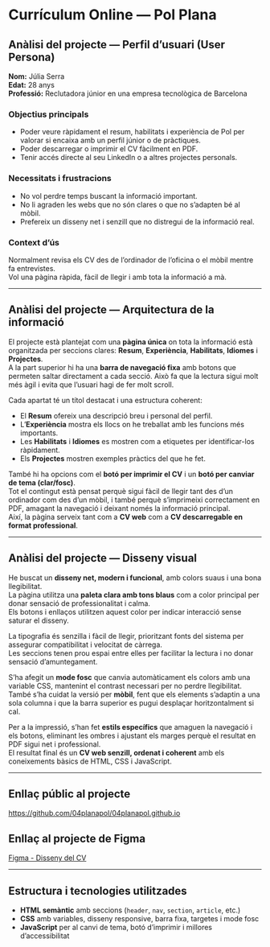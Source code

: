 # Currículum Online — Pol Plana

## Anàlisi del projecte — Perfil d’usuari (User Persona)

**Nom:** Júlia Serra  
**Edat:** 28 anys  
**Professió:** Reclutadora júnior en una empresa tecnològica de Barcelona  

### Objectius principals
- Poder veure ràpidament el resum, habilitats i experiència de Pol per valorar si encaixa amb un perfil júnior o de pràctiques.  
- Poder descarregar o imprimir el CV fàcilment en PDF.  
- Tenir accés directe al seu LinkedIn o a altres projectes personals.  

### Necessitats i frustracions
- No vol perdre temps buscant la informació important.  
- No li agraden les webs que no són clares o que no s’adapten bé al mòbil.  
- Prefereix un disseny net i senzill que no distregui de la informació real.  

### Context d’ús
Normalment revisa els CV des de l’ordinador de l’oficina o el mòbil mentre fa entrevistes.  
Vol una pàgina ràpida, fàcil de llegir i amb tota la informació a mà.

---

## Anàlisi del projecte — Arquitectura de la informació

El projecte està plantejat com una **pàgina única** on tota la informació està organitzada per seccions clares: **Resum**, **Experiència**, **Habilitats**, **Idiomes** i **Projectes**.  
A la part superior hi ha una **barra de navegació fixa** amb botons que permeten saltar directament a cada secció. Això fa que la lectura sigui molt més àgil i evita que l’usuari hagi de fer molt scroll.

Cada apartat té un títol destacat i una estructura coherent:

- El **Resum** ofereix una descripció breu i personal del perfil.  
- L’**Experiència** mostra els llocs on he treballat amb les funcions més importants.  
- Les **Habilitats** i **Idiomes** es mostren com a etiquetes per identificar-los ràpidament.  
- Els **Projectes** mostren exemples pràctics del que he fet.  

També hi ha opcions com el **botó per imprimir el CV** i un **botó per canviar de tema (clar/fosc)**.  
Tot el contingut està pensat perquè sigui fàcil de llegir tant des d’un ordinador com des d’un mòbil, i també perquè s’imprimeixi correctament en PDF, amagant la navegació i deixant només la informació principal.  
Així, la pàgina serveix tant com a **CV web** com a **CV descarregable en format professional**.

---

## Anàlisi del projecte — Disseny visual

He buscat un **disseny net, modern i funcional**, amb colors suaus i una bona llegibilitat.  
La pàgina utilitza una **paleta clara amb tons blaus** com a color principal per donar sensació de professionalitat i calma.  
Els botons i enllaços utilitzen aquest color per indicar interacció sense saturar el disseny.

La tipografia és senzilla i fàcil de llegir, prioritzant fonts del sistema per assegurar compatibilitat i velocitat de càrrega.  
Les seccions tenen prou espai entre elles per facilitar la lectura i no donar sensació d’amuntegament.

S’ha afegit un **mode fosc** que canvia automàticament els colors amb una variable CSS, mantenint el contrast necessari per no perdre llegibilitat.  
També s’ha cuidat la versió per **mòbil**, fent que els elements s’adaptin a una sola columna i que la barra superior es pugui desplaçar horitzontalment si cal.

Per a la impressió, s’han fet **estils específics** que amaguen la navegació i els botons, eliminant les ombres i ajustant els marges perquè el resultat en PDF sigui net i professional.  
El resultat final és un **CV web senzill, ordenat i coherent** amb els coneixements bàsics de HTML, CSS i JavaScript.

---

## Enllaç públic al projecte
https://github.com/04planapol/04planapol.github.io

## Enllaç al projecte de Figma

[Figma - Disseny del CV](https://www.figma.com/make/YIFG9ihtybq54uTmWSouu5/Convert-HTML-to-Figma?node-id=0-1&p=f&t=1viFHK9BQzj3md9V-0&fullscreen=1)

---

## Estructura i tecnologies utilitzades

- **HTML semàntic** amb seccions (`header`, `nav`, `section`, `article`, etc.)  
- **CSS** amb variables, disseny responsive, barra fixa, targetes i mode fosc  
- **JavaScript** per al canvi de tema, botó d’imprimir i millores d’accessibilitat

